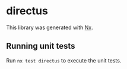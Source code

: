 # directus

This library was generated with [Nx](https://nx.dev).

## Running unit tests

Run `nx test directus` to execute the unit tests.
